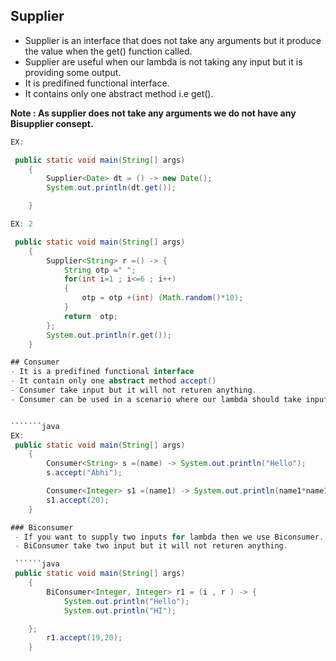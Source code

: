 ## Supplier
- Supplier is an interface that does not take any arguments but it produce the value when the get() function called.
- Supplier are useful when our lambda is not taking any input but it is providing some output.
- It is predifined functional interface.
- It contains only one abstract method i.e get().


**Note : As supplier does not take any arguments we do not have any Bisupplier consept.**

``````java
EX: 

 public static void main(String[] args)
    {
        Supplier<Date> dt = () -> new Date();
        System.out.println(dt.get());

    }

EX: 2

 public static void main(String[] args)
    {
        Supplier<String> r =() -> {
            String otp =" ";
            for(int i=1 ; i<=6 ; i++)
            {
                otp = otp +(int) (Math.random()*10);
            }
            return  otp;
        };
        System.out.println(r.get());
    }

## Consumer
- It is a predifined functional interface
- It contain only one abstract method accept()
- Consumer take input but it will not returen anything.
- Consumer can be used in a scenario where our lambda should take input and perform operation based on the input but no need to return nothing.


```````java
EX:
 public static void main(String[] args)
    {
        Consumer<String> s =(name) -> System.out.println("Hello");
        s.accept("Abhi");

        Consumer<Integer> s1 =(name1) -> System.out.println(name1*name1);
        s1.accept(20);
    }

### Biconsumer 
 - If you want to supply two inputs for lambda then we use Biconsumer.
 - BiConsumer take two input but it will not returen anything.

 ``````java
 public static void main(String[] args)
    {
        BiConsumer<Integer, Integer> r1 = (i , r ) -> {
            System.out.println("Hello");
            System.out.println("HI");

    };
        r1.accept(19,20);
    }
``````````
